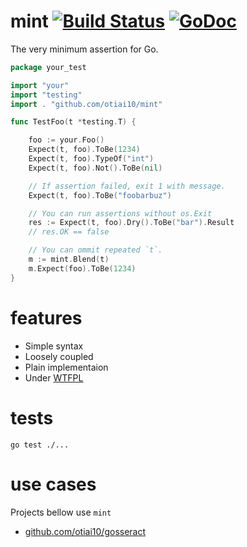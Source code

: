 # mint [![Build Status](https://travis-ci.org/otiai10/mint.svg?branch=master)](https://travis-ci.org/otiai10/mint) [![GoDoc](https://godoc.org/github.com/otiai10/mint?status.png)](https://godoc.org/github.com/otiai10/mint)

The very minimum assertion for Go.

```go
package your_test

import "your"
import "testing"
import . "github.com/otiai10/mint"

func TestFoo(t *testing.T) {

    foo := your.Foo()
    Expect(t, foo).ToBe(1234)
    Expect(t, foo).TypeOf("int")
    Expect(t, foo).Not().ToBe(nil)

    // If assertion failed, exit 1 with message.
    Expect(t, foo).ToBe("foobarbuz")

    // You can run assertions without os.Exit
    res := Expect(t, foo).Dry().ToBe("bar").Result
    // res.OK == false

    // You can ommit repeated `t`.
    m := mint.Blend(t)
    m.Expect(foo).ToBe(1234)
}
```

# features

- Simple syntax
- Loosely coupled
- Plain implementaion
- Under [WTFPL](http://en.wikipedia.org/wiki/WTFPL)

# tests
```
go test ./...
```

# use cases
Projects bellow use `mint`

- [github.com/otiai10/gosseract](https://github.com/otiai10/gosseract/blob/develop/all_test.go)
